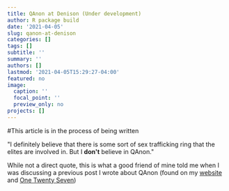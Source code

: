 ```yaml
---
title: QAnon at Denison (Under development)
author: R package build
date: '2021-04-05'
slug: qanon-at-denison
categories: []
tags: []
subtitle: ''
summary: ''
authors: []
lastmod: '2021-04-05T15:29:27-04:00'
featured: no
image:
  caption: ''
  focal_point: ''
  preview_only: no
projects: []
---
```








#This article is in the process of being written


"I definitely believe that there is some sort of sex trafficking ring that the elites are involved in. But I **don't** believe in QAnon." 

While not a direct quote, this is what a good friend of mine told me when I was discussing a previous post I wrote about QAnon (found on my [website]() and [One Twenty Seven]())




